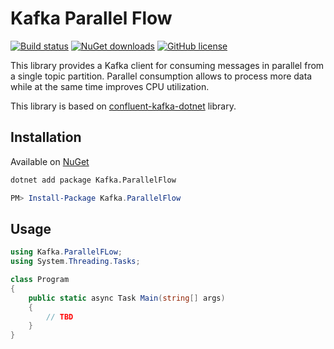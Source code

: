 # Kafka Parallel Flow

[![Build status](https://img.shields.io/github/workflow/status/tautvydasversockas/kafka-parallel-flow/publish-nuget)](https://github.com/tautvydasversockas/kafka-parallel-flow/actions/workflows/pipeline.yml)
[![NuGet downloads](https://img.shields.io/nuget/v/kafka.parallelflow.svg)](https://www.nuget.org/packages/Kafka.ParallelFlow/)
[![GitHub license](https://img.shields.io/github/license/mashape/apistatus.svg)](https://github.com/tautvydasversockas/kafka-parallel-flow/blob/main/LICENSE)

This library provides a Kafka client for consuming messages in parallel from a single topic partition. 
Parallel consumption allows to process more data while at the same time improves CPU utilization.

This library is based on [confluent-kafka-dotnet](https://github.com/confluentinc/confluent-kafka-dotnet) library.

## Installation

Available on [NuGet](https://www.nuget.org/packages/Kafka.ParallelFlow/)

```bash
dotnet add package Kafka.ParallelFlow
```

```powershell
PM> Install-Package Kafka.ParallelFlow
```

## Usage

```csharp
using Kafka.ParallelFLow;
using System.Threading.Tasks;

class Program
{
    public static async Task Main(string[] args)
    {
        // TBD
    }
}
```
